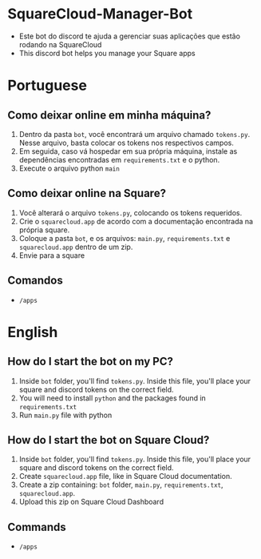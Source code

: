 # SquareCloud-Manager-Bot
- Este bot do discord te ajuda a gerenciar suas aplicações que estão rodando na SquareCloud
- This discord bot helps you manage your Square apps

# Portuguese 
## Como deixar online em minha máquina?

1. Dentro da pasta `bot`, você encontrará um arquivo chamado `tokens.py`. Nesse arquivo, basta colocar os tokens nos respectivos campos.
2. Em seguida, caso vá hospedar em sua própria máquina, instale as dependências encontradas em `requirements.txt` e o python.
3. Execute o arquivo python `main`

## Como deixar online na Square?

1. Você alterará o arquivo `tokens.py`, colocando os tokens requeridos.
2. Crie o `squarecloud.app` de acordo com a documentação encontrada na própria square.
3. Coloque a pasta `bot`, e os arquivos: `main.py`, `requirements.txt` e `squarecloud.app` dentro de um zip.
4. Envie para a square

## Comandos

- `/apps`

# English
## How do I start the bot on my PC?

1. Inside `bot` folder, you'll find `tokens.py`. Inside this file, you'll place your square and discord tokens on the correct field.
2. You will need to install `python` and the packages found in `requirements.txt`
3. Run `main.py` file with python

## How do I start the bot on Square Cloud?

1. Inside `bot` folder, you'll find `tokens.py`. Inside this file, you'll place your square and discord tokens on the correct field.
2. Create `squarecloud.app` file, like in Square Cloud documentation.
3. Create a zip containing: `bot` folder, `main.py`, `requirements.txt`, `squarecloud.app`.
4. Upload this zip on Square Cloud Dashboard

## Commands

- `/apps`